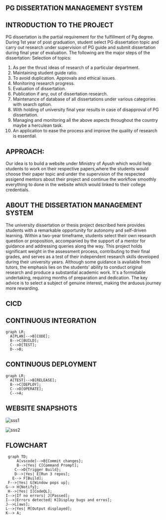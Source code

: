 

## PG DISSERTATION MANAGEMENT SYSTEM 

  ## INTRODUCTION TO THE PROJECT
 
  PG dissertation is the partial requirement for the fulfillment of Pg degree. During 1st year of post graduation, student select PG dissertation topic and carry out research under supervision of PG guide and     submit dissertation during final year of evaluation. The following are the major steps of the dissertation: Selection of topics: 
  1. As per the thrust ideas of research of a particular department.
  2. Maintaining student guide ratio.
  3. To avoid duplication. Approvals and ethical issues.
  4. Monitoring research progress.
  5. Evaluation of dissertation.
  6. Publication if any, out of dissertation research.
  7. Maintenance of database of all dissertations under various categories with search option.
  8. With holding of university final year results in case of disapproval of PG dissertation.
  9. Managing and monitoring all the above aspects throughout the country maybe a herculean task.
  10. An application to ease the process and improve the quality of research is essential.
      
## APPROACH:

 Our idea is to build a website under Ministry of Ayush which would help students to work on their respective papers,where the students would choose their paper topic and under the supervision of  the respected assigend mentors about their project and continue the workflow smoothly everything to done in the website which would linked to their college credentials.

 
 ## ABOUT THE DISSERTATION MANAGEMENT SYSTEM
  The university dissertation or thesis project described here provides students with a remarkable opportunity for autonomy and self-driven learning. Within a two-year timeframe, students select their own research    question or proposition, accompanied by the support of a mentor for guidance and addressing queries along the way. This project holds significant weight in the assessment process, contributing to their final        grades, and serves as a test of their independent research skills developed during their university years. Although some guidance is available from tutors, the emphasis lies on the students' ability to conduct      original research and produce a substantial academic work. It's a formidable undertaking, requiring months of preparation and dedication. The key advice is to select a subject of genuine interest, making the        arduous journey more rewarding.


## CICD
  ## CONTINUOUS INTEGRATION
  ```mermaid
graph LR;
    A[PLAN]-->B[CODE];
    B-->C[BUILD];
    C-->D[TEST];
    D-->B;
```

  ## CONTINUOUS DEPLOYMENT
  ```mermaid
graph LR;
    A[TEST]-->B[RELEASE];
    B-->C[DEPLOY];
    C-->D[OPERATE];
    C-->A;
```

## WEBSITE SNAPSHOTS
![sss1](https://github.com/PD-NET/Devnew/assets/141448013/e21d57c1-6935-4fb2-85e8-1fcfe12df0a6)

![sss2](https://github.com/PD-NET/Devnew/assets/141448013/7effe361-b355-4113-a380-8b3d1b5f199b)

 ## FLOWCHART 

 ```mermaid
  graph TD;
      A[vscode]-->B{Commit changes};
      B-->|Yes| C[Command Prompt];
     C-->D{Trigger Build};
     D-->|Yes| E[Run 3 repos];
    E--> F[Build];
  F-->|Yes| G[Window pops up];
G--> H{Notify};
  H-->|Yes| I[CodeQL];
I-->|If no errors| J[Passed];
I-->|Errors detected| K[Display bugs and erros];
J-->L[aws];
L-->|Yes| M[Output displayed];
K--> A;
```

 
 
